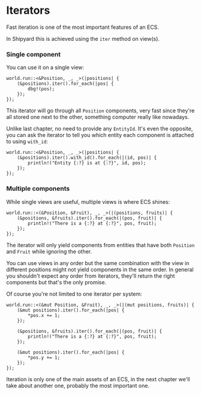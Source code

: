 # Iterators

Fast iteration is one of the most important features of an ECS.

In Shipyard this is achieved using the `iter` method on view(s).

### Single component

You can use it on a single view:

```rust, noplaypen
world.run::<&Position, _, _>(|positions| {
    (&positions).iter().for_each(|pos| {
        dbg!(pos);
    });
});
```

This iterator will go through all `Position` components, very fast since they're all stored one next to the other, something computer really like nowadays.

Unlike last chapter, no need to provide any `EntityId`. It's even the opposite, you can ask the iterator to tell you which entity each component is attached to using `with_id`:

```rust, noplaypen
world.run::<&Position, _, _>(|positions| {
    (&positions).iter().with_id().for_each(|(id, pos)| {
        println!("Entity {:?} is at {:?}", id, pos);
    });
});
```

### Multiple components

While single views are useful, multiple views is where ECS shines:

```rust, noplaypen
world.run::<(&Position, &Fruit), _, _>(|(positions, fruits)| {
    (&positions, &fruits).iter().for_each(|(pos, fruit)| {
        println!("There is a {:?} at {:?}", pos, fruit);
    });
});
```

The iterator will only yield components from entities that have both `Position` and `Fruit` while ignoring the other.

You can use views in any order but the same combination with the view in different positions might not yield components in the same order. In general you shouldn't expect any order from iterators, they'll return the right components but that's the only promise.

Of course you're not limited to one iterator per system:

```rust, noplaypen
world.run::<(&mut Position, &Fruit), _, _>(|(mut positions, fruits)| {
    (&mut positions).iter().for_each(|pos| {
        *pos.x += 1;
    });

    (&positions, &fruits).iter().for_each(|(pos, fruit)| {
        println!("There is a {:?} at {:?}", pos, fruit);
    });

    (&mut positions).iter().for_each(|pos| {
        *pos.y += 1;
    });
});
```

Iteration is only one of the main assets of an ECS, in the next chapter we'll take about another one, probably the most important one.
